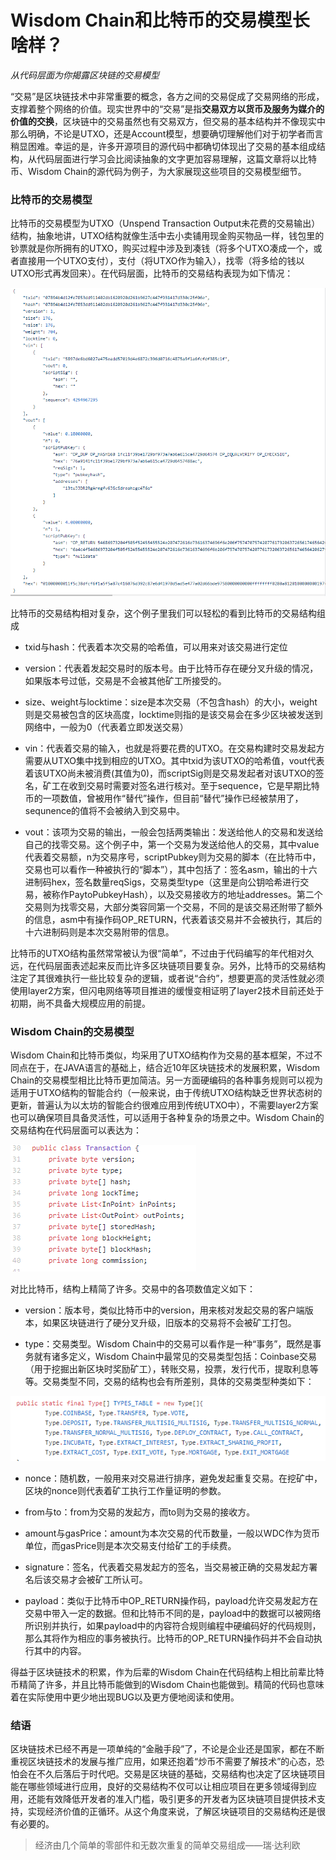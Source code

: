 # Wisdom Chain和比特币的交易模型长啥样？

*从代码层面为你揭露区块链的交易模型*


“交易”是区块链技术中非常重要的概念，各方之间的交易促成了交易网络的形成，支撑着整个网络的价值。现实世界中的“交易”是指**交易双方以货币及服务为媒介的价值的交换**，区块链中的交易虽然也有交易双方，但交易的基本结构并不像现实中那么明确，不论是UTXO，还是Account模型，想要确切理解他们对于初学者而言稍显困难。幸运的是，许多开源项目的源代码中都确切体现出了交易的基本组成结构，从代码层面进行学习会比阅读抽象的文字更加容易理解，这篇文章将以比特币、Wisdom Chain的源代码为例子，为大家展现这些项目的交易模型细节。


### 比特币的交易模型

比特币的交易模型为UTXO（Unspend Transaction Output未花费的交易输出）结构，抽象地讲，UTXO结构就像生活中去小卖铺用现金购买物品一样，钱包里的钞票就是你所拥有的UTXO，购买过程中涉及到凑钱（将多个UTXO凑成一个，或者直接用一个UTXO支付），支付（将UTXO作为输入），找零（将多给的钱以UTXO形式再发回来）。在代码层面，比特币的交易结构表现为如下情况：

![](https://github.com/Cyanglacier/WIPs/raw/master/assets/WIP-2/Pictures/Bitcoin%20TX.PNG)

比特币的交易结构相对复杂，这个例子里我们可以轻松的看到比特币的交易结构组成

+ txid与hash：代表着本次交易的哈希值，可以用来对该交易进行定位

+ version：代表着发起交易时的版本号。由于比特币存在硬分叉升级的情况，如果版本号过低，交易是不会被其他矿工所接受的。

+ size、weight与locktime：size是本次交易（不包含hash）的大小，weight则是交易被包含的区块高度，locktime则指的是该交易会在多少区块被发送到网络中，一般为0（代表着立即发送交易）

+ vin：代表着交易的输入，也就是将要花费的UTXO。在交易构建时交易发起方需要从UTXO集中找到相应的UTXO。其中txid为该UTXO的哈希值，vout代表着该UTXO尚未被消费(其值为0)，而scriptSig则是交易发起者对该UTXO的签名，矿工在收到交易时需要对签名进行核对。至于sequence，它是早期比特币的一项数值，曾被用作“替代”操作，但目前“替代”操作已经被禁用了，sequnence的值将不会被纳入到交易中。

+ vout：该项为交易的输出，一般会包括两类输出：发送给他人的交易和发送给自己的找零交易。这个例子中，第一个交易为发送给他人的交易，其中value代表着交易额，n为交易序号，scriptPubkey则为交易的脚本（在比特币中，交易也可以看作一种被执行的“脚本”），其中包括了：签名asm，输出的十六进制码hex，签名数量reqSigs，交易类型type（这里是向公钥哈希进行交易，被称作PaytoPubkeyHash），以及交易接收方的地址addresses。第二个交易则为找零交易，大部分类容同第一个交易，不同的是该交易还附带了额外的信息，asm中有操作码OP_RETURN，代表着该交易并不会被执行，其后的十六进制码则是本次交易附带的信息。

比特币的UTXO结构虽然常常被认为很“简单”，不过由于代码编写的年代相对久远，在代码层面表述起来反而比许多区块链项目要复杂。另外，比特币的交易结构注定了其很难执行一些比较复杂的逻辑，或者说“合约”，想要更高的灵活性就必须使用layer2方案，但闪电网络等项目推进的缓慢变相证明了layer2技术目前还处于初期，尚不具备大规模应用的前提。


### Wisdom Chain的交易模型

Wisdom Chain和比特币类似，均采用了UTXO结构作为交易的基本框架，不过不同点在于，在JAVA语言的基础上，结合近10年区块链技术的发展积累，Wisdom Chain的交易模型相比比特币更加简洁。另一方面硬编码的各种事务规则可以视为适用于UTXO结构的智能合约（一般来说，由于传统UTXO结构缺乏世界状态树的更新，普遍认为以太坊的智能合约很难应用到传统UTXO中），不需要layer2方案也可以确保项目具备灵活性，可以适用于各种复杂的场景之中。Wisdom Chain的交易结构在代码层面可以表达为：

![](https://github.com/Cyanglacier/WIPs/raw/master/assets/WIP-2/Pictures/Wisdom%20Chain%20TX.PNG)

对比比特币，结构上精简了许多。交易中的各项数值定义如下：

+ version：版本号，类似比特币中的version，用来核对发起交易的客户端版本，如果区块链进行了硬分叉升级，旧版本的交易将不会被矿工打包。

+ type：交易类型。Wisdom Chain中的交易可以看作是一种“事务”，既然是事务就有诸多定义，Wisdom Chain中最常见的交易类型包括：Coinbase交易（用于挖掘出新区块时奖励矿工），转账交易，投票，发行代币，提取利息等等。交易类型不同，交易的结构也会有所差别，具体的交易类型种类如下：

![](https://github.com/Cyanglacier/WIPs/raw/master/assets/WIP-2/Pictures/WDC%E4%BA%A4%E6%98%93%E7%B1%BB%E5%9E%8B.PNG)


+ nonce：随机数，一般用来对交易进行排序，避免发起重复交易。在挖矿中，区块的nonce则代表着矿工执行工作量证明的参数。

+ from与to：from为交易的发起方，而to则为交易的接收方。

+ amount与gasPrice：amount为本次交易的代币数量，一般以WDC作为货币单位，而gasPrice则是本次交易支付给矿工的手续费。

+ signature：签名，代表着交易发起方的签名，当交易被正确的交易发起方署名后该交易才会被矿工所认可。

+ payload：类似于比特币中OP_RETURN操作码，payload允许交易发起方在交易中带入一定的数据。但和比特币不同的是，payload中的数据可以被网络所识别并执行，如果payload中的内容符合规则编程中硬编码好的代码规则，那么其将作为相应的事务被执行。比特币的OP_RETURN操作码并不会自动执行其中的内容。

得益于区块链技术的积累，作为后辈的Wisdom Chain在代码结构上相比前辈比特币精简了许多，并且比特币能做到的Wisdom Chain也能做到。精简的代码也意味着在实际使用中更少地出现BUG以及更方便地阅读和使用。


### 结语

区块链技术已经不再是一项单纯的“金融手段”了，不论是企业还是国家，都在不断重视区块链技术的发展与推广应用，如果还抱着“炒币不需要了解技术”的心态，恐怕会在不久后落后于时代吧。交易是区块链的基础，交易结构也决定了区块链项目能在哪些领域进行应用，良好的交易结构不仅可以让相应项目在更多领域得到应用，还能有效降低开发者的准入门槛，吸引更多的开发者为区块链项目提供技术支持，实现经济价值的正循环。从这个角度来说，了解区块链项目的交易结构还是很有必要的。

> 经济由几个简单的零部件和无数次重复的简单交易组成——瑞·达利欧
